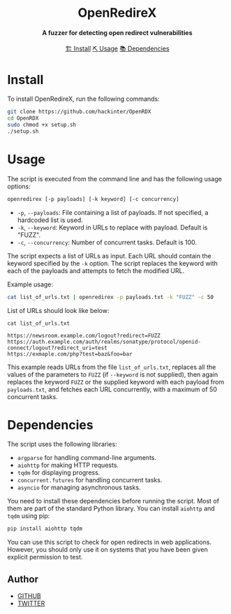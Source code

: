<h1 align="center">
    OpenRedireX
  <br>
</h1>

<h4 align="center">A fuzzer for detecting open redirect vulnerabilities</h4>

<p align="center">
  <a href="#install">🏗️ Install</a>  
  <a href="#usage">⛏️ Usage</a>  
  <a href="#dependencies">📚 Dependencies</a>
  <br>
</p>

# Install

To install OpenRedireX, run the following commands:

```sh
git clone https://github.com/hackinter/OpenRDX
cd OpenRDX
sudo chmod +x setup.sh
./setup.sh
```

# Usage

The script is executed from the command line and has the following usage options:

```sh
openredirex [-p payloads] [-k keyword] [-c concurrency]
```

- `-p`, `--payloads`: File containing a list of payloads. If not specified, a hardcoded list is used.
- `-k`, `--keyword`: Keyword in URLs to replace with payload. Default is "FUZZ".
- `-c`, `--concurrency`: Number of concurrent tasks. Default is 100.

The script expects a list of URLs as input. Each URL should contain the keyword specified by the `-k` option. The script replaces the keyword with each of the payloads and attempts to fetch the modified URL.

Example usage:

```sh
cat list_of_urls.txt | openredirex -p payloads.txt -k "FUZZ" -c 50
```

List of URLs should look like below:

```
cat list_of_urls.txt

https://newsroom.example.com/logout?redirect=FUZZ
https://auth.example.com/auth/realms/sonatype/protocol/openid-connect/logout?redirect_uri=test
https://exmaple.com/php?test=baz&foo=bar
```

This example reads URLs from the file `list_of_urls.txt`, replaces all the values of the parameters to `FUZZ` (if `--keyword` is not supplied), then again replaces the keyword `FUZZ` or the supplied keyword with each payload from `payloads.txt`, and fetches each URL concurrently, with a maximum of 50 concurrent tasks.

# Dependencies

The script uses the following libraries:

- `argparse` for handling command-line arguments.
- `aiohttp` for making HTTP requests.
- `tqdm` for displaying progress.
- `concurrent.futures` for handling concurrent tasks.
- `asyncio` for managing asynchronous tasks.

You need to install these dependencies before running the script. Most of them are part of the standard Python library. You can install `aiohttp` and `tqdm` using pip:

```sh
pip install aiohttp tqdm
```

You can use this script to check for open redirects in web applications. However, you should only use it on systems that you have been given explicit permission to test.

## Author

- [GITHUB](https://github.com/hackinter)
- [TWITTER](https://x.com/_anonix_z)
